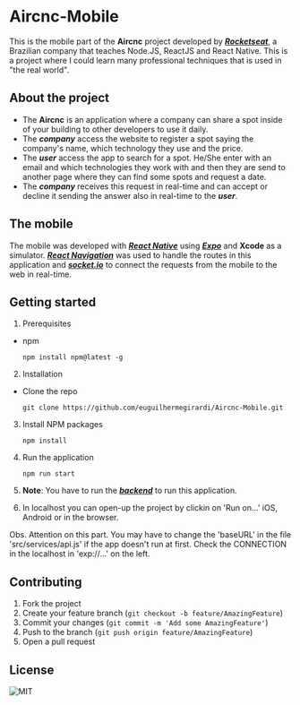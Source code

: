 # Aircnc-Mobile

This is the mobile part of the **Aircnc** project developed by [**_Rocketseat_**](https://rocketseat.com.br/), a Brazilian company that teaches Node.JS, ReactJS and React Native.
This is a project where I could learn many professional techniques that is used in "the real world".

## About the project

- The **Aircnc** is an application where a company can share a spot inside of your building to other developers to use it daily.
- The **_company_** access the website to register a spot saying the company's name, which technology they use and the price.
- The **_user_** access the app to search for a spot. He/She enter with an email and which technologies they work with and then they are send to another page where they can find some spots and request a date.
- The **_company_** receives this request in real-time and can accept or decline it sending the answer also in real-time to the **_user_**.

## The mobile

The mobile was developed with [**_React Native_**](https://reactnative.dev/) using [**_Expo_**](https://expo.io/) and **Xcode** as a simulator.
[**_React Navigation_**](https://reactnavigation.org/) was used to handle the routes in this application and [**_socket.io_**](https://socket.io/) to connect the requests from the mobile to the web in real-time.

## Getting started

1.  Prerequisites

- npm

      npm install npm@latest -g

2. Installation

- Clone the repo

      git clone https://github.com/euguilhermegirardi/Aircnc-Mobile.git

3. Install NPM packages

       npm install

4. Run the application

       npm run start
    
5. **Note**: You have to run the [**_backend_**](https://github.com/euguilhermegirardi/Aircnc-Backend) to run this application.

6. In localhost you can open-up the project by clickin on 'Run on...' iOS, Android or in the browser.

Obs. Attention on this part. You may have to change the 'baseURL' in the file 'src/services/api.js' if the app doesn't run at first.
Check the CONNECTION in the localhost in 'exp://...' on the left.

## Contributing

1.  Fork the project
2.  Create your feature branch (`git checkout -b feature/AmazingFeature`)
3.  Commit your changes (`git commit -m 'Add some AmazingFeature'`)
4.  Push to the branch (`git push origin feature/AmazingFeature`)
5.  Open a pull request

## License

![MIT](https://img.shields.io/badge/License-MIT-blue.svg)
